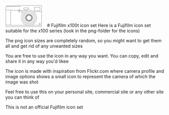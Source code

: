![Fujifilm Icon](https://github.com/daudballing/x100t-icon/blob/master/png/grey/x100t-icon-grey-115x69.png)&nbsp;&nbsp;&nbsp; # Fujifilm x100t icon set
Here is a Fujifilm icon set suitable for the x100 series (look in the png-folder for the icons)

The png icon sizes are completely random, so you might want to get them all and get rid of any unwanted sizes

You are free to use the icon in any way you want. You can copy, edit and share it in any way you'd likee

The icon is made with inspiration from Flickr.com where camera profile and image options shows a small icon to represent the camera of which the image was shot

Feel free to use this on your personal site, commercial site or any other site you can think of

This is not an official Fujifilm icon set